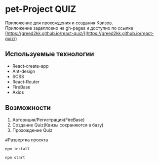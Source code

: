 # pet-Project QUIZ
Приложение для прохождения и создания Квизов. <br>
Приложение задеплоено на gh-pages и доступно по ссылке [https://greed2kk.github.io/react-quiz/](https://greed2kk.github.io/react-quiz/)
## Используемые технологии

* React-create-app
* Ant-design
* SCSS
* React-Router
* FireBase
* Axios

## Возможности
1. Авториция/Регистрация(FireBase)
2. Создание Quiz(Квизы сохраняются в базу)
3. Прохождение Quiz

#Развертка проекта

`npm install`

`npm start`


